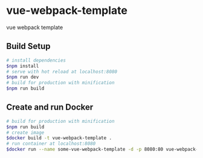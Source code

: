# vue-webpack-template

vue webpack template

## Build Setup
``` bash
# install dependencies
$npm install
# serve with hot reload at localhost:8080
$npm run dev
# build for production with minification
$npm run build
```

## Create and run Docker
``` bash
# build for production with minification
$npm run build
# create image
$docker build -t vue-webpack-template .
# run container at localhost:8080
$docker run --name some-vue-webpack-template -d -p 8080:80 vue-webpack-template
```